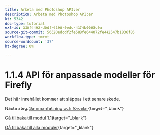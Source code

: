 ```yaml
---
title: Arbeta med Photoshop API:er
description: Arbeta med Photoshop API:er
kt: 5342
doc-type: tutorial
exl-id: 330f4492-d0df-4298-9edc-4174b0065c9a
source-git-commit: 56320edcdf2fe588fe644072fe442547b1836f86
workflow-type: tm+mt
source-wordcount: '37'
ht-degree: 0%

---
```


# 1.1.4 API för anpassade modeller för Firefly

Det här innehållet kommer att släppas i ett senare skede.

Nästa steg: [Sammanfattning och fördelar](./summary.md){target="_blank"}

[Gå tillbaka till modul 1.1](./firefly-services.md){target="_blank"}

[Gå tillbaka till alla moduler](./../../../overview.md){target="_blank"}
